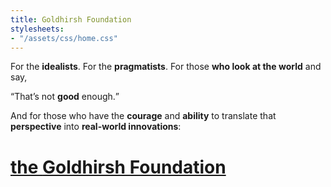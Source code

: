 ```yaml
---
title: Goldhirsh Foundation
stylesheets:
- "/assets/css/home.css"
---
```


<p>

  <span class="idealists">
    For the <strong>idealists</strong>.
  </span>

  <span class="pragmatists">
    For the <strong>pragmatists</strong>.
  </span>

  <span class="look">
    For those <strong>who look at the world</strong> and say,
  </span>

  <q>That’s not <strong>good</strong> enough.</q>

</p>

<p>

  <span class="courage">
    And for those who have the <strong>courage</strong> and <strong>ability</strong> to
  </span>

  <span class="perspective">
    translate that <strong>perspective</strong> into <strong>real-world innovations</strong>:
  </span>

</p>

<h1>
  <a href="/vision/">
    the <strong>Goldhirsh Foundation</strong>
  </a>
</h1>
